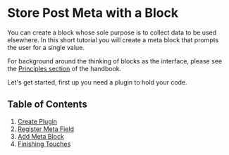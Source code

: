 # Store Post Meta with a Block

You can create a block whose sole purpose is to collect data to be used elsewhere. In this short tutorial you will create a meta block that prompts the user for a single value.

For background around the thinking of blocks as the interface, please see the [Principles section](../../../../../docs/contributors/principles.md) of the handbook.

Let's get started, first up you need a plugin to hold your code.

## Table of Contents

1. [Create Plugin](../../../../../docs/designers-developers/developers/tutorials/metabox/create-plugin.md)
2. [Register Meta Field](../../../../../docs/designers-developers/developers/tutorials/metabox/register-meta-field.md)
3. [Add Meta Block](../../../../../docs/designers-developers/developers/tutorials/metabox/add-meta-block.md)
4. [Finishing Touches](../../../../../docs/designers-developers/developers/tutorials/metabox/finishing-touches.md)

